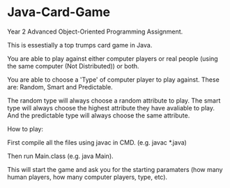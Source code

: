 # Java-Card-Game
Year 2 Advanced Object-Oriented Programming Assignment.

This is essestially a top trumps card game in Java.

You are able to play against either computer players or real people (using the same computer (Not Distributed)) or both.

You are able to choose a 'Type' of computer player to play against. These are: Random, Smart and Predictable.

The random type will always choose a random attribute to play.
The smart type will always choose the highest attribute they have avaliable to play.
And the predictable type will always choose the same attribute.

How to play: 

First compile all the files using javac in CMD. (e.g. javac *.java)

Then run Main.class (e.g. java Main).

This will start the game and ask you for the starting paramaters (how many human players, how many computer players, type, etc).
